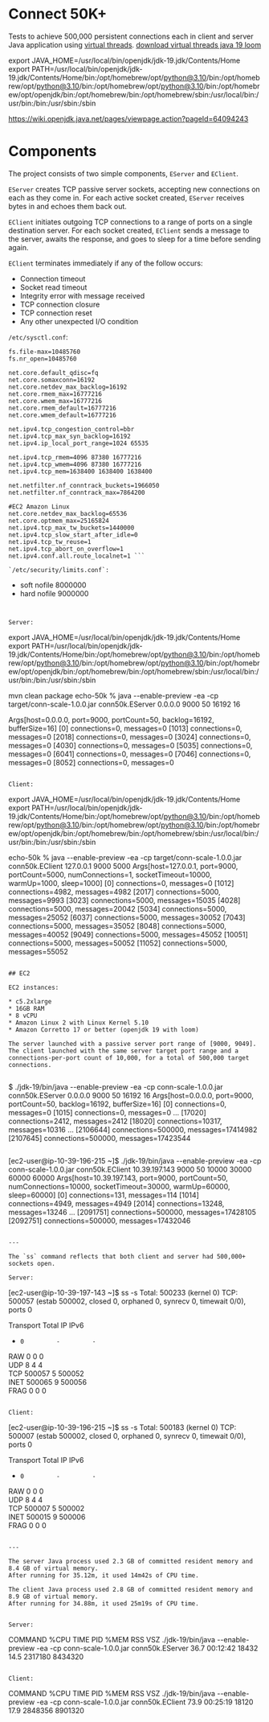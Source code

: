 # Connect 50K+

Tests to achieve 500,000 persistent connections each in client and server
Java application using [virtual threads](https://openjdk.java.net/projects/loom/). [download virtual threads java 19 loom](https://jdk.java.net/19/)

export JAVA_HOME=/usr/local/bin/openjdk/jdk-19.jdk/Contents/Home
export PATH=/usr/local/bin/openjdk/jdk-19.jdk/Contents/Home/bin:/opt/homebrew/opt/python@3.10/bin:/opt/homebrew/opt/python@3.10/bin:/opt/homebrew/opt/python@3.10/bin:/opt/homebrew/opt/openjdk/bin:/opt/homebrew/bin:/opt/homebrew/sbin:/usr/local/bin:/usr/bin:/bin:/usr/sbin:/sbin

https://wiki.openjdk.java.net/pages/viewpage.action?pageId=64094243

# Components

The project consists of two simple components, `EServer` and `EClient`.

`EServer` creates TCP passive server sockets, accepting new connections on each as they come in.
For each active socket created, `EServer` receives bytes in and echoes them back out.

`EClient` initiates outgoing TCP connections to a range of ports on a single destination server.
For each socket created, `EClient` sends a message to the server, awaits the response, and goes to sleep
for a time before sending again.

`EClient` terminates immediately if any of the follow occurs:
* Connection timeout
* Socket read timeout
* Integrity error with message received
* TCP connection closure
* TCP connection reset
* Any other unexpected I/O condition


`/etc/sysctl.conf`:
```
fs.file-max=10485760
fs.nr_open=10485760

net.core.default_qdisc=fq
net.core.somaxconn=16192
net.core.netdev_max_backlog=16192
net.core.rmem_max=16777216
net.core.wmem_max=16777216
net.core.rmem_default=16777216
net.core.wmem_default=16777216

net.ipv4.tcp_congestion_control=bbr
net.ipv4.tcp_max_syn_backlog=16192
net.ipv4.ip_local_port_range=1024 65535

net.ipv4.tcp_rmem=4096 87380 16777216
net.ipv4.tcp_wmem=4096 87380 16777216
net.ipv4.tcp_mem=1638400 1638400 1638400

net.netfilter.nf_conntrack_buckets=1966050
net.netfilter.nf_conntrack_max=7864200

#EC2 Amazon Linux
net.core.netdev_max_backlog=65536
net.core.optmem_max=25165824
net.ipv4.tcp_max_tw_buckets=1440000
net.ipv4.tcp_slow_start_after_idle=0
net.ipv4.tcp_tw_reuse=1 
net.ipv4.tcp_abort_on_overflow=1 
net.ipv4.conf.all.route_localnet=1 ```

`/etc/security/limits.conf`:
```
* soft nofile 8000000
* hard nofile 9000000
```


Server:
```
export JAVA_HOME=/usr/local/bin/openjdk/jdk-19.jdk/Contents/Home
export PATH=/usr/local/bin/openjdk/jdk-19.jdk/Contents/Home/bin:/opt/homebrew/opt/python@3.10/bin:/opt/homebrew/opt/python@3.10/bin:/opt/homebrew/opt/python@3.10/bin:/opt/homebrew/opt/openjdk/bin:/opt/homebrew/bin:/opt/homebrew/sbin:/usr/local/bin:/usr/bin:/bin:/usr/sbin:/sbin

mvn clean package
echo-50k % java --enable-preview -ea -cp target/conn-scale-1.0.0.jar conn50k.EServer 0.0.0.0 9000 50 16192 16

Args[host=0.0.0.0, port=9000, portCount=50, backlog=16192, bufferSize=16]
[0] connections=0, messages=0
[1013] connections=0, messages=0
[2018] connections=0, messages=0
[3024] connections=0, messages=0
[4030] connections=0, messages=0
[5035] connections=0, messages=0
[6041] connections=0, messages=0
[7046] connections=0, messages=0
[8052] connections=0, messages=0
```

Client:
```
export JAVA_HOME=/usr/local/bin/openjdk/jdk-19.jdk/Contents/Home
export PATH=/usr/local/bin/openjdk/jdk-19.jdk/Contents/Home/bin:/opt/homebrew/opt/python@3.10/bin:/opt/homebrew/opt/python@3.10/bin:/opt/homebrew/opt/python@3.10/bin:/opt/homebrew/opt/openjdk/bin:/opt/homebrew/bin:/opt/homebrew/sbin:/usr/local/bin:/usr/bin:/bin:/usr/sbin:/sbin

echo-50k % java --enable-preview -ea -cp target/conn-scale-1.0.0.jar conn50k.EClient 127.0.0.1 9000 5000
Args[host=127.0.0.1, port=9000, portCount=5000, numConnections=1, socketTimeout=10000, warmUp=1000, sleep=1000]
[0] connections=0, messages=0
[1012] connections=4982, messages=4982
[2017] connections=5000, messages=9993
[3023] connections=5000, messages=15035
[4028] connections=5000, messages=20042
[5034] connections=5000, messages=25052
[6037] connections=5000, messages=30052
[7043] connections=5000, messages=35052
[8048] connections=5000, messages=40052
[9049] connections=5000, messages=45052
[10051] connections=5000, messages=50052
[11052] connections=5000, messages=55052

```

## EC2

EC2 instances:

* c5.2xlarge
* 16GB RAM
* 8 vCPU
* Amazon Linux 2 with Linux Kernel 5.10
* Amazon Corretto 17 or better (openjdk 19 with loom)

The server launched with a passive server port range of [9000, 9049].
The client launched with the same server target port range and a connections-per-port count of 10,000, for a total of 500,000 target connections.


```
$ ./jdk-19/bin/java --enable-preview -ea -cp conn-scale-1.0.0.jar conn50k.EServer 0.0.0.0 9000 50 16192 16
Args[host=0.0.0.0, port=9000, portCount=50, backlog=16192, bufferSize=16]
[0] connections=0, messages=0
[1015] connections=0, messages=0
...
[17020] connections=2412, messages=2412
[18020] connections=10317, messages=10316
...
[2106644] connections=500000, messages=17414982
[2107645] connections=500000, messages=17423544
```

```
[ec2-user@ip-10-39-196-215 ~]$ ./jdk-19/bin/java --enable-preview -ea -cp conn-scale-1.0.0.jar conn50k.EClient 10.39.197.143 9000 50 10000 30000 60000 60000
Args[host=10.39.197.143, port=9000, portCount=50, numConnections=10000, socketTimeout=30000, warmUp=60000, sleep=60000]
[0] connections=131, messages=114
[1014] connections=4949, messages=4949
[2014] connections=13248, messages=13246
...
[2091751] connections=500000, messages=17428105
[2092751] connections=500000, messages=17432046
```

---

The `ss` command reflects that both client and server had 500,000+ sockets open.

Server:
```
[ec2-user@ip-10-39-197-143 ~]$ ss -s
Total: 500233 (kernel 0)
TCP:   500057 (estab 500002, closed 0, orphaned 0, synrecv 0, timewait 0/0), ports 0

Transport Total     IP        IPv6
*	  0         -         -        
RAW	  0         0         0        
UDP	  8         4         4        
TCP	  500057    5         500052   
INET	  500065    9         500056   
FRAG	  0         0         0 
```

Client:
```
[ec2-user@ip-10-39-196-215 ~]$ ss -s
Total: 500183 (kernel 0)
TCP:   500007 (estab 500002, closed 0, orphaned 0, synrecv 0, timewait 0/0), ports 0

Transport Total     IP        IPv6
*	  0         -         -        
RAW	  0         0         0        
UDP	  8         4         4        
TCP	  500007    5         500002   
INET	  500015    9         500006   
FRAG	  0         0         0 
```

---

The server Java process used 2.3 GB of committed resident memory and 8.4 GB of virtual memory.
After running for 35.12m, it used 14m42s of CPU time.

The client Java process used 2.8 GB of committed resident memory and 8.9 GB of virtual memory.
After running for 34.88m, it used 25m19s of CPU time.


Server:
```
COMMAND                                                                                              %CPU     TIME   PID %MEM   RSS    VSZ
./jdk-19/bin/java --enable-preview -ea -cp conn-scale-1.0.0.jar conn50k.EServer 36.7 00:12:42 18432 14.5 2317180 8434320
```

Client:
```
COMMAND                                                                                              %CPU     TIME   PID %MEM   RSS    VSZ
./jdk-19/bin/java --enable-preview -ea -cp conn-scale-1.0.0.jar conn50k.EClient 73.9 00:25:19 18120 17.9 2848356 8901320
```
